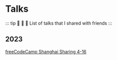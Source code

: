 # Talks

::: tip :orange_heart: :yellow_heart: :green_heart:
List of talks that I shared with friends
:::

## 2023

[freeCodeCamp Shanghai Sharing 4-16](./fCC-sharing-4-16.md)
